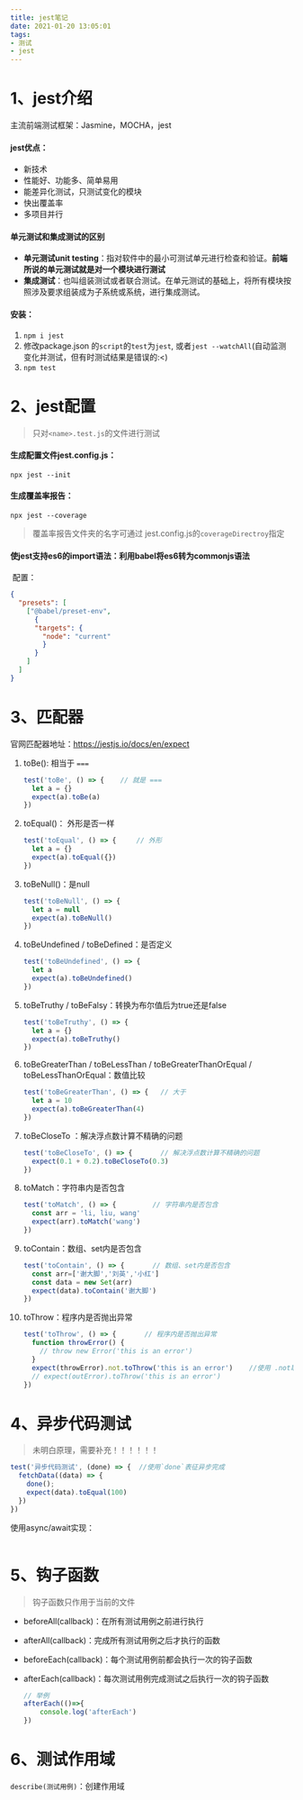 ```yaml
---
title: jest笔记
date: 2021-01-20 13:05:01
tags:
- 测试
- jest
---
```


# 1、jest介绍

主流前端测试框架：Jasmine，MOCHA，jest

#### jest优点：

- 新技术
- 性能好、功能多、简单易用
- 能差异化测试，只测试变化的模块
- 快出覆盖率
- 多项目并行

#### 单元测试和集成测试的区别

- **单元测试unit testing**：指对软件中的最小可测试单元进行检查和验证。**前端所说的单元测试就是对一个模块进行测试**
- **集成测试**：也叫组装测试或者联合测试。在单元测试的基础上，将所有模块按照涉及要求组装成为子系统或系统，进行集成测试。

#### 安装：

1. `npm i jest`
2. 修改package.json 的`script`的`test`为`jest`, 或者`jest --watchAll`(自动监测变化并测试，但有时测试结果是错误的:<)
3. `npm test`



# 2、jest配置

> 只对`<name>.test.js`的文件进行测试

#### 生成配置文件jest.config.js：

```
npx jest --init
```

#### 生成覆盖率报告：

```
npx jest --coverage
```

> 覆盖率报告文件夹的名字可通过 jest.config.js的`coverageDirectroy`指定

#### 使jest支持es6的import语法：利用babel将es6转为commonjs语法

​	配置：

```json
{
  "presets": [
    ["@babel/preset-env",
      {
      "targets": {
        "node": "current"
        }
      }
    ]
  ]
}
```

# 3、匹配器

官网匹配器地址：https://jestjs.io/docs/en/expect

1. toBe(): 相当于 `===`

   ```javascript
   test('toBe', () => {    // 就是 ===
     let a = {}
     expect(a).toBe(a)
   })
   ```

2. toEqual()： 外形是否一样

   ```javascript
   test('toEqual', () => {     // 外形
     let a = {}
     expect(a).toEqual({})
   })
   ```

3. toBeNull()：是null

   ```JavaScript
   test('toBeNull', () => {
     let a = null
     expect(a).toBeNull()
   })
   ```

4. toBeUndefined / toBeDefined：是否定义

   ```JavaScript
   test('toBeUndefined', () => {
     let a 
     expect(a).toBeUndefined()
   })
   ```

5. toBeTruthy / toBeFalsy：转换为布尔值后为true还是false

   ```javascript
   test('toBeTruthy', () => {
     let a = {}
     expect(a).toBeTruthy()
   })
   ```

6. toBeGreaterThan / toBeLessThan / toBeGreaterThanOrEqual / toBeLessThanOrEqual：数值比较

   ```JavaScript
   test('toBeGreaterThan', () => {   // 大于
     let a = 10
     expect(a).toBeGreaterThan(4)
   })
   ```

7. toBeCloseTo ：解决浮点数计算不精确的问题

   ```JavaScript
   test('toBeCloseTo', () => {       // 解决浮点数计算不精确的问题
     expect(0.1 + 0.2).toBeCloseTo(0.3)
   })
   ```

8. toMatch：字符串内是否包含

   ```JavaScript
   test('toMatch', () => {         // 字符串内是否包含
     const arr = 'li, liu, wang'
     expect(arr).toMatch('wang')
   })
   ```

9. toContain：数组、set内是否包含

   ```JavaScript
   test('toContain', () => {       // 数组、set内是否包含
     const arr=['谢大脚','刘英','小红']
     const data = new Set(arr)
     expect(data).toContain('谢大脚')
   })
   ```

10. toThrow：程序内是否抛出异常

    ```JavaScript
    test('toThrow', () => {       // 程序内是否抛出异常
      function throwError() {
        // throw new Error('this is an error')
      }
      expect(throwError).not.toThrow('this is an error')    //使用 .not取反
      // expect(outError).toThrow('this is an error')
    })
    ```

# 4、异步代码测试

> 未明白原理，需要补充！！！！！！

```javascript
test('异步代码测试', (done) => {	//使用`done`表征异步完成
  fetchData((data) => {
    done();
    expect(data).toEqual(100)
  })
})
```

使用async/await实现：

```

```

# 5、钩子函数

> 钩子函数只作用于当前的文件

- beforeAll(callback)：在所有测试用例之前进行执行

- afterAll(callback)：完成所有测试用例之后才执行的函数

- beforeEach(callback)：每个测试用例前都会执行一次的钩子函数

- afterEach(callback)：每次测试用例完成测试之后执行一次的钩子函数

  ```JavaScript
  // 举例
  afterEach(()=>{	
      console.log('afterEach')
  })
  ```

  

# 6、测试作用域

`describe(测试用例)`：创建作用域